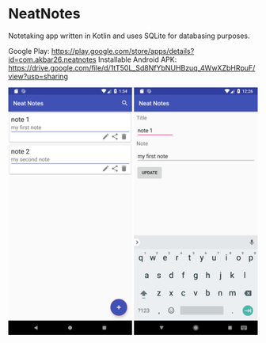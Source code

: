 # NeatNotes

Notetaking app written in Kotlin and uses SQLite for databasing purposes.

Google Play: https://play.google.com/store/apps/details?id=com.akbar26.neatnotes
Installable Android APK: https://drive.google.com/file/d/1tT50L_Sd8NfYbNUHBzuq_4WwXZbHRpuF/view?usp=sharing

<img src="images/mainActivity_v1.2.png" width="250" > <img src="images/editNoteActivity.PNG" width="250" >

